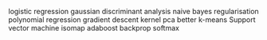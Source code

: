 <!-- k-means -->
<!-- k-nearest -->
<!-- regression -->
<!-- feature scaling -->
<!-- PCA -->
<!-- metrics - precision, recall & confusion matrix -->
<!-- binary decsion tree -->
<!-- random forest -->

logistic regression
gaussian discriminant analysis
naive bayes
regularisation
polynomial regression
gradient descent
kernel pca
better k-means
Support vector machine
isomap
adaboost
backprop
softmax
